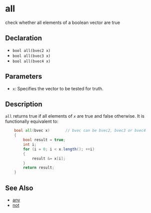 # all

check whether all elements of a boolean vector are true

## Declaration
- ``bool all(bvec2 x)``
- ``bool all(bvec3 x)``
- ``bool all(bvec4 x)``
## Parameters
- ``x``: Specifies the vector to be tested for truth.
## Description
`all` returns true if all elements of _`x`_ are true and false otherwise. It is functionally equivalent to:

```glsl
    bool all(bvec x)       // bvec can be bvec2, bvec3 or bvec4
    {
        bool result = true;
        int i;
        for (i = 0; i < x.length(); ++i)
        {
            result &= x[i];
        }
        return result;
    }
```
## See Also
- [any](./any)
- [not](./not)